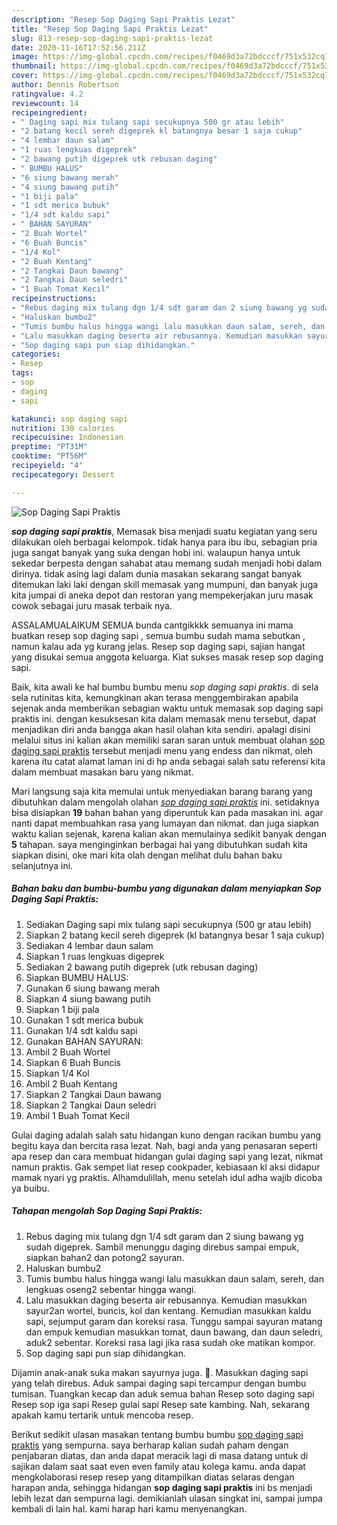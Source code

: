 ```yaml
---
description: "Resep Sop Daging Sapi Praktis Lezat"
title: "Resep Sop Daging Sapi Praktis Lezat"
slug: 813-resep-sop-daging-sapi-praktis-lezat
date: 2020-11-16T17:52:56.211Z
image: https://img-global.cpcdn.com/recipes/f0469d3a72bdcccf/751x532cq70/sop-daging-sapi-praktis-foto-resep-utama.jpg
thumbnail: https://img-global.cpcdn.com/recipes/f0469d3a72bdcccf/751x532cq70/sop-daging-sapi-praktis-foto-resep-utama.jpg
cover: https://img-global.cpcdn.com/recipes/f0469d3a72bdcccf/751x532cq70/sop-daging-sapi-praktis-foto-resep-utama.jpg
author: Dennis Robertson
ratingvalue: 4.2
reviewcount: 14
recipeingredient:
- " Daging sapi mix tulang sapi secukupnya 500 gr atau lebih"
- "2 batang kecil sereh digeprek kl batangnya besar 1 saja cukup"
- "4 lembar daun salam"
- "1 ruas lengkuas digeprek"
- "2 bawang putih digeprek utk rebusan daging"
- " BUMBU HALUS"
- "6 siung bawang merah"
- "4 siung bawang putih"
- "1 biji pala"
- "1 sdt merica bubuk"
- "1/4 sdt kaldu sapi"
- " BAHAN SAYURAN"
- "2 Buah Wortel"
- "6 Buah Buncis"
- "1/4 Kol"
- "2 Buah Kentang"
- "2 Tangkai Daun bawang"
- "2 Tangkai Daun seledri"
- "1 Buah Tomat Kecil"
recipeinstructions:
- "Rebus daging mix tulang dgn 1/4 sdt garam dan 2 siung bawang yg sudah digeprek. Sambil menunggu daging direbus sampai empuk, siapkan bahan2 dan potong2 sayuran."
- "Haluskan bumbu2"
- "Tumis bumbu halus hingga wangi lalu masukkan daun salam, sereh, dan lengkuas oseng2 sebentar hingga wangi."
- "Lalu masukkan daging beserta air rebusannya. Kemudian masukkan sayur2an wortel, buncis, kol dan kentang. Kemudian masukkan kaldu sapi, sejumput garam dan koreksi rasa. Tunggu sampai sayuran matang dan empuk kemudian masukkan tomat, daun bawang, dan daun seledri, aduk2 sebentar. Koreksi rasa lagi jika rasa sudah oke matikan kompor."
- "Sop daging sapi pun siap dihidangkan."
categories:
- Resep
tags:
- sop
- daging
- sapi

katakunci: sop daging sapi 
nutrition: 130 calories
recipecuisine: Indonesian
preptime: "PT31M"
cooktime: "PT56M"
recipeyield: "4"
recipecategory: Dessert

---
```



![Sop Daging Sapi Praktis](https://img-global.cpcdn.com/recipes/f0469d3a72bdcccf/751x532cq70/sop-daging-sapi-praktis-foto-resep-utama.jpg)

<b><i>sop daging sapi praktis</i></b>, Memasak bisa menjadi suatu kegiatan yang seru dilakukan oleh berbagai kelompok. tidak hanya para ibu ibu, sebagian pria juga sangat banyak yang suka dengan hobi ini. walaupun hanya untuk sekedar berpesta dengan sahabat atau memang sudah menjadi hobi dalam dirinya. tidak asing lagi dalam dunia masakan sekarang sangat banyak ditemukan laki laki dengan skill memasak yang mumpuni, dan banyak juga kita jumpai di aneka depot dan restoran yang mempekerjakan juru masak cowok sebagai juru masak terbaik nya.

ASSALAMUALAIKUM SEMUA bunda cantgikkkk semuanya ini mama buatkan resep sop daging sapi , semua bumbu sudah mama sebutkan , namun kalau ada yg kurang jelas. Resep sop daging sapi, sajian hangat yang disukai semua anggota keluarga. Kiat sukses masak resep sop daging sapi.

Baik, kita awali ke hal bumbu bumbu menu <i>sop daging sapi praktis</i>. di sela sela rutinitas kita, kemungkinan akan terasa menggembirakan apabila sejenak anda memberikan sebagian waktu untuk memasak sop daging sapi praktis ini. dengan kesuksesan kita dalam memasak menu tersebut, dapat menjadikan diri anda bangga akan hasil olahan kita sendiri. apalagi disini melalui situs ini kalian akan memiliki saran saran untuk membuat olahan <u>sop daging sapi praktis</u> tersebut menjadi menu yang endess dan nikmat, oleh karena itu catat alamat laman ini di hp anda sebagai salah satu referensi kita dalam membuat masakan baru yang nikmat.


Mari langsung saja kita memulai untuk menyediakan barang barang yang dibutuhkan dalam mengolah olahan <u><i>sop daging sapi praktis</i></u> ini. setidaknya bisa disiapkan <b>19</b> bahan bahan yang diperuntuk kan pada masakan ini. agar nanti dapat membuahkan rasa yang lumayan dan nikmat. dan juga siapkan waktu kalian sejenak, karena kalian akan memulainya sedikit banyak dengan <b>5</b> tahapan. saya menginginkan berbagai hal yang dibutuhkan sudah kita siapkan disini, oke mari kita olah dengan melihat dulu bahan baku selanjutnya ini.

<!--inarticleads1-->

##### Bahan baku dan bumbu-bumbu yang digunakan dalam menyiapkan Sop Daging Sapi Praktis:

1. Sediakan  Daging sapi mix tulang sapi secukupnya (500 gr atau lebih)
1. Siapkan 2 batang kecil sereh digeprek (kl batangnya besar 1 saja cukup)
1. Sediakan 4 lembar daun salam
1. Siapkan 1 ruas lengkuas digeprek
1. Sediakan 2 bawang putih digeprek (utk rebusan daging)
1. Siapkan  BUMBU HALUS:
1. Gunakan 6 siung bawang merah
1. Siapkan 4 siung bawang putih
1. Siapkan 1 biji pala
1. Gunakan 1 sdt merica bubuk
1. Gunakan 1/4 sdt kaldu sapi
1. Gunakan  BAHAN SAYURAN:
1. Ambil 2 Buah Wortel
1. Siapkan 6 Buah Buncis
1. Siapkan 1/4 Kol
1. Ambil 2 Buah Kentang
1. Siapkan 2 Tangkai Daun bawang
1. Siapkan 2 Tangkai Daun seledri
1. Ambil 1 Buah Tomat Kecil


Gulai daging adalah salah satu hidangan kuno dengan racikan bumbu yang begitu kaya dan bercita rasa lezat. Nah, bagi anda yang penasaran seperti apa resep dan cara membuat hidangan gulai daging sapi yang lezat, nikmat namun praktis. Gak sempet liat resep cookpader, kebiasaan kl aksi didapur mamak nyari yg praktis. Alhamdulillah, menu setelah idul adha wajib dicoba ya buibu. 

<!--inarticleads2-->

##### Tahapan mengolah Sop Daging Sapi Praktis:

1. Rebus daging mix tulang dgn 1/4 sdt garam dan 2 siung bawang yg sudah digeprek. Sambil menunggu daging direbus sampai empuk, siapkan bahan2 dan potong2 sayuran.
1. Haluskan bumbu2
1. Tumis bumbu halus hingga wangi lalu masukkan daun salam, sereh, dan lengkuas oseng2 sebentar hingga wangi.
1. Lalu masukkan daging beserta air rebusannya. Kemudian masukkan sayur2an wortel, buncis, kol dan kentang. Kemudian masukkan kaldu sapi, sejumput garam dan koreksi rasa. Tunggu sampai sayuran matang dan empuk kemudian masukkan tomat, daun bawang, dan daun seledri, aduk2 sebentar. Koreksi rasa lagi jika rasa sudah oke matikan kompor.
1. Sop daging sapi pun siap dihidangkan.


Dijamin anak-anak suka makan sayurnya juga. 🤩. Masukkan daging sapi yang telah direbus. Aduk sampai daging sapi tercampur dengan bumbu tumisan. Tuangkan kecap dan aduk semua bahan Resep soto daging sapi Resep sop iga sapi Resep gulai sapi Resep sate kambing. Nah, sekarang apakah kamu tertarik untuk mencoba resep. 

Berikut sedikit ulasan masakan tentang bumbu bumbu <u>sop daging sapi praktis</u> yang sempurna. saya berharap kalian sudah paham dengan penjabaran diatas, dan anda dapat meracik lagi di masa datang untuk di sajikan dalam saat saat even even family atau kolega kamu. anda dapat mengkolaborasi resep resep yang ditampilkan diatas selaras dengan harapan anda, sehingga hidangan <b>sop daging sapi praktis</b> ini bs menjadi lebih lezat dan sempurna lagi. demikianlah ulasan singkat ini, sampai jumpa kembali di lain hal. kami harap hari kamu menyenangkan.
